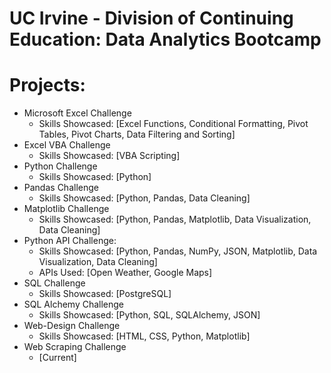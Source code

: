 # UC Irvine - Division of Continuing Education: Data Analytics Bootcamp

# Projects:
- Microsoft Excel Challenge
    - Skills Showcased: [Excel Functions, Conditional Formatting, Pivot Tables, Pivot Charts, Data Filtering and Sorting]
- Excel VBA Challenge
    - Skills Showcased: [VBA Scripting]
- Python Challenge
    - Skills Showcased: [Python]
- Pandas Challenge
    - Skills Showcased: [Python, Pandas, Data Cleaning]
- Matplotlib Challenge
    - Skills Showcased: [Python, Pandas, Matplotlib, Data Visualization, Data Cleaning]
- Python API Challenge:
    - Skills Showcased: [Python, Pandas, NumPy, JSON,  Matplotlib, Data Visualization, Data Cleaning]
    - APIs Used: [Open Weather, Google Maps]
- SQL Challenge
    - Skills Showcased: [PostgreSQL]
- SQL Alchemy Challenge
    - Skills Showcased: [Python, SQL, SQLAlchemy, JSON]
- Web-Design Challenge
    - Skills Showcased: [HTML, CSS, Python, Matplotlib]
- Web Scraping Challenge
    - [Current]